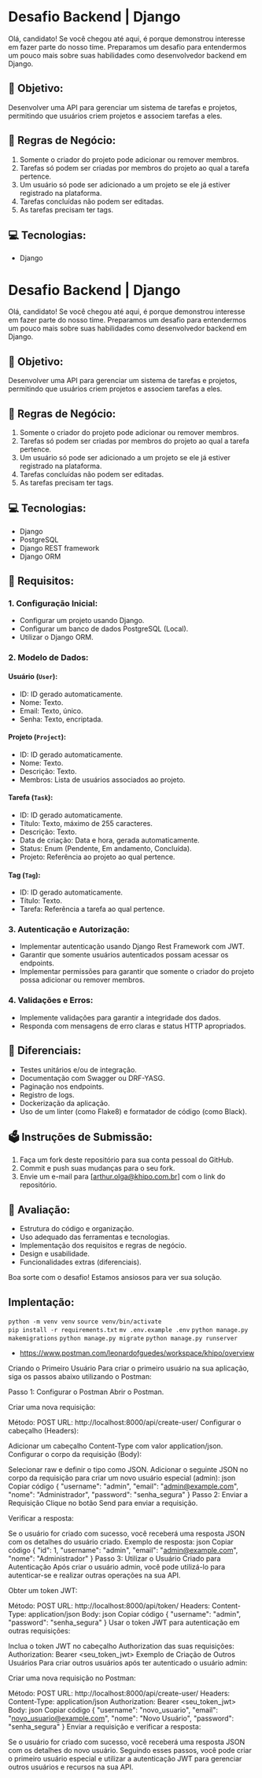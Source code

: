 # Desafio Backend | Django

Olá, candidato! Se você chegou até aqui, é porque demonstrou interesse em fazer parte do nosso time. Preparamos um desafio para entendermos um pouco mais sobre suas habilidades como desenvolvedor backend em Django.

## 🚀 Objetivo:

Desenvolver uma API para gerenciar um sistema de tarefas e projetos, permitindo que usuários criem projetos e associem tarefas a eles.

## 📖 Regras de Negócio:

1. Somente o criador do projeto pode adicionar ou remover membros.
2. Tarefas só podem ser criadas por membros do projeto ao qual a tarefa pertence.
3. Um usuário só pode ser adicionado a um projeto se ele já estiver registrado na plataforma.
4. Tarefas concluídas não podem ser editadas.
5. As tarefas precisam ter tags.

## 💻 Tecnologias:

- Django

# Desafio Backend | Django

Olá, candidato! Se você chegou até aqui, é porque demonstrou interesse em fazer parte do nosso time. Preparamos um desafio para entendermos um pouco mais sobre suas habilidades como desenvolvedor backend em Django.

## 🚀 Objetivo:

Desenvolver uma API para gerenciar um sistema de tarefas e projetos, permitindo que usuários criem projetos e associem tarefas a eles.

## 📖 Regras de Negócio:

1. Somente o criador do projeto pode adicionar ou remover membros.
2. Tarefas só podem ser criadas por membros do projeto ao qual a tarefa pertence.
3. Um usuário só pode ser adicionado a um projeto se ele já estiver registrado na plataforma.
4. Tarefas concluídas não podem ser editadas.
5. As tarefas precisam ter tags.

## 💻 Tecnologias:

- Django
- PostgreSQL
- Django REST framework
- Django ORM

## 📜 Requisitos:

### 1. Configuração Inicial:

- Configurar um projeto usando Django.
- Configurar um banco de dados PostgreSQL (Local).
- Utilizar o Django ORM.

### 2. Modelo de Dados:

#### Usuário (`User`):

- ID: ID gerado automaticamente.
- Nome: Texto.
- Email: Texto, único.
- Senha: Texto, encriptada.

#### Projeto (`Project`):

- ID: ID gerado automaticamente.
- Nome: Texto.
- Descrição: Texto.
- Membros: Lista de usuários associados ao projeto.

#### Tarefa (`Task`):

- ID: ID gerado automaticamente.
- Título: Texto, máximo de 255 caracteres.
- Descrição: Texto.
- Data de criação: Data e hora, gerada automaticamente.
- Status: Enum (Pendente, Em andamento, Concluída).
- Projeto: Referência ao projeto ao qual pertence.

#### Tag (`Tag`):

- ID: ID gerado automaticamente.
- Título: Texto.
- Tarefa: Referência a tarefa ao qual pertence.

### 3. Autenticação e Autorização:

- Implementar autenticação usando Django Rest Framework com JWT.
- Garantir que somente usuários autenticados possam acessar os endpoints.
- Implementar permissões para garantir que somente o criador do projeto possa adicionar ou remover membros.

### 4. Validações e Erros:

- Implemente validações para garantir a integridade dos dados.
- Responda com mensagens de erro claras e status HTTP apropriados.

## 🥇 Diferenciais:

- Testes unitários e/ou de integração.
- Documentação com Swagger ou DRF-YASG.
- Paginação nos endpoints.
- Registro de logs.
- Dockerização da aplicação.
- Uso de um linter (como Flake8) e formatador de código (como Black).

## 🗳️ Instruções de Submissão:

1. Faça um fork deste repositório para sua conta pessoal do GitHub.
2. Commit e push suas mudanças para o seu fork.
3. Envie um e-mail para [arthur.olga@khipo.com.br] com o link do repositório.

## 🧪 Avaliação:

- Estrutura do código e organização.
- Uso adequado das ferramentas e tecnologias.
- Implementação dos requisitos e regras de negócio.
- Design e usabilidade.
- Funcionalidades extras (diferenciais).

Boa sorte com o desafio! Estamos ansiosos para ver sua solução.

## Implentação:

``python -m venv venv``
``source venv/bin/activate``  
``pip install -r requirements.txt``
``mv .env.example .env``
``python manage.py makemigrations``
``python manage.py migrate``
``python manage.py runserver``

- https://www.postman.com/leonardofguedes/workspace/khipo/overview


Criando o Primeiro Usuário
Para criar o primeiro usuário na sua aplicação, siga os passos abaixo utilizando o Postman:

Passo 1: Configurar o Postman
Abrir o Postman.

Criar uma nova requisição:

Método: POST
URL: http://localhost:8000/api/create-user/
Configurar o cabeçalho (Headers):

Adicionar um cabeçalho Content-Type com valor application/json.
Configurar o corpo da requisição (Body):

Selecionar raw e definir o tipo como JSON.
Adicionar o seguinte JSON no corpo da requisição para criar um novo usuário especial (admin):
json
Copiar código
{
    "username": "admin",
    "email": "admin@example.com",
    "nome": "Administrador",
    "password": "senha_segura"
}
Passo 2: Enviar a Requisição
Clique no botão Send para enviar a requisição.

Verificar a resposta:

Se o usuário for criado com sucesso, você receberá uma resposta JSON com os detalhes do usuário criado.
Exemplo de resposta:
json
Copiar código
{
    "id": 1,
    "username": "admin",
    "email": "admin@example.com",
    "nome": "Administrador"
}
Passo 3: Utilizar o Usuário Criado para Autenticação
Após criar o usuário admin, você pode utilizá-lo para autenticar-se e realizar outras operações na sua API.

Obter um token JWT:

Método: POST
URL: http://localhost:8000/api/token/
Headers:
Content-Type: application/json
Body:
json
Copiar código
{
    "username": "admin",
    "password": "senha_segura"
}
Usar o token JWT para autenticação em outras requisições:

Inclua o token JWT no cabeçalho Authorization das suas requisições:
Authorization: Bearer <seu_token_jwt>
Exemplo de Criação de Outros Usuários
Para criar outros usuários após ter autenticado o usuário admin:

Criar uma nova requisição no Postman:

Método: POST
URL: http://localhost:8000/api/create-user/
Headers:
Content-Type: application/json
Authorization: Bearer <seu_token_jwt>
Body:
json
Copiar código
{
    "username": "novo_usuario",
    "email": "novo_usuario@example.com",
    "nome": "Novo Usuário",
    "password": "senha_segura"
}
Enviar a requisição e verificar a resposta:

Se o usuário for criado com sucesso, você receberá uma resposta JSON com os detalhes do novo usuário.
Seguindo esses passos, você pode criar o primeiro usuário especial e utilizar a autenticação JWT para gerenciar outros usuários e recursos na sua API.